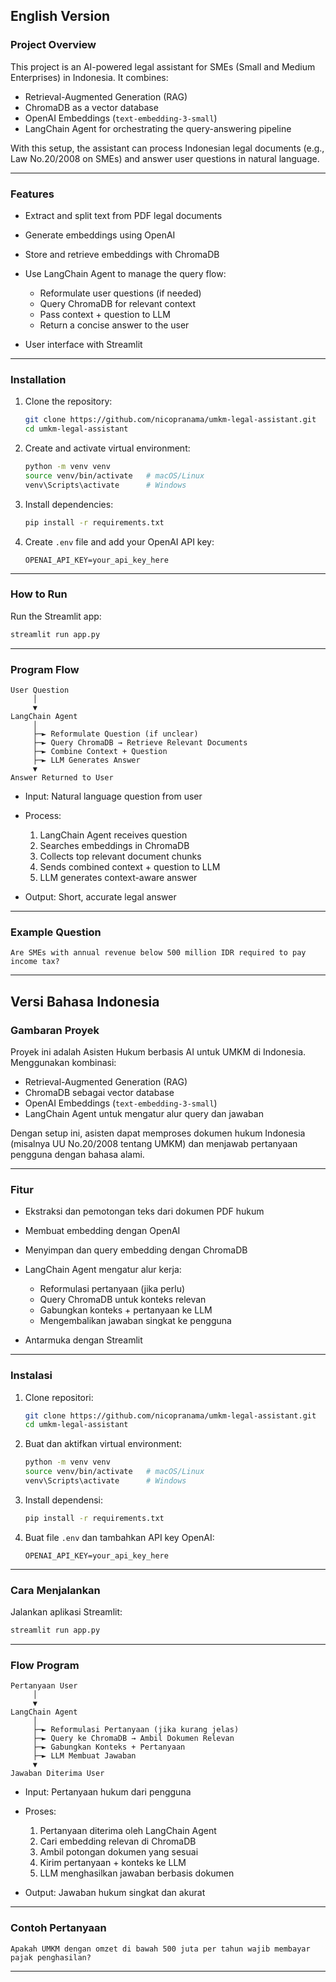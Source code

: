 ## English Version

### Project Overview

This project is an AI-powered legal assistant for SMEs (Small and Medium Enterprises) in Indonesia.
It combines:

* Retrieval-Augmented Generation (RAG)
* ChromaDB as a vector database
* OpenAI Embeddings (`text-embedding-3-small`)
* LangChain Agent for orchestrating the query-answering pipeline

With this setup, the assistant can process Indonesian legal documents (e.g., Law No.20/2008 on SMEs) and answer user questions in natural language.

---

### Features

* Extract and split text from PDF legal documents
* Generate embeddings using OpenAI
* Store and retrieve embeddings with ChromaDB
* Use LangChain Agent to manage the query flow:

  * Reformulate user questions (if needed)
  * Query ChromaDB for relevant context
  * Pass context + question to LLM
  * Return a concise answer to the user
* User interface with Streamlit

---

### Installation

1. Clone the repository:

   ```bash
   git clone https://github.com/nicopranama/umkm-legal-assistant.git
   cd umkm-legal-assistant
   ```
2. Create and activate virtual environment:

   ```bash
   python -m venv venv
   source venv/bin/activate   # macOS/Linux
   venv\Scripts\activate      # Windows
   ```
3. Install dependencies:

   ```bash
   pip install -r requirements.txt
   ```
4. Create `.env` file and add your OpenAI API key:

   ```
   OPENAI_API_KEY=your_api_key_here
   ```

---

### How to Run

Run the Streamlit app:

   ```bash
   streamlit run app.py
   ```

---

### Program Flow

```
User Question
     │
     ▼
LangChain Agent
     │
     ├─► Reformulate Question (if unclear)
     ├─► Query ChromaDB → Retrieve Relevant Documents
     ├─► Combine Context + Question
     ├─► LLM Generates Answer
     ▼
Answer Returned to User
```

* Input: Natural language question from user
* Process:

  1. LangChain Agent receives question
  2. Searches embeddings in ChromaDB
  3. Collects top relevant document chunks
  4. Sends combined context + question to LLM
  5. LLM generates context-aware answer
* Output: Short, accurate legal answer

---

### Example Question

```
Are SMEs with annual revenue below 500 million IDR required to pay income tax?
```

---

## Versi Bahasa Indonesia

### Gambaran Proyek

Proyek ini adalah Asisten Hukum berbasis AI untuk UMKM di Indonesia.
Menggunakan kombinasi:

* Retrieval-Augmented Generation (RAG)
* ChromaDB sebagai vector database
* OpenAI Embeddings (`text-embedding-3-small`)
* LangChain Agent untuk mengatur alur query dan jawaban

Dengan setup ini, asisten dapat memproses dokumen hukum Indonesia (misalnya UU No.20/2008 tentang UMKM) dan menjawab pertanyaan pengguna dengan bahasa alami.

---

### Fitur

* Ekstraksi dan pemotongan teks dari dokumen PDF hukum
* Membuat embedding dengan OpenAI
* Menyimpan dan query embedding dengan ChromaDB
* LangChain Agent mengatur alur kerja:

  * Reformulasi pertanyaan (jika perlu)
  * Query ChromaDB untuk konteks relevan
  * Gabungkan konteks + pertanyaan ke LLM
  * Mengembalikan jawaban singkat ke pengguna
* Antarmuka dengan Streamlit

---

### Instalasi

1. Clone repositori:

   ```bash
   git clone https://github.com/nicopranama/umkm-legal-assistant.git
   cd umkm-legal-assistant
   ```
2. Buat dan aktifkan virtual environment:

   ```bash
   python -m venv venv
   source venv/bin/activate   # macOS/Linux
   venv\Scripts\activate      # Windows
   ```
3. Install dependensi:

   ```bash
   pip install -r requirements.txt
   ```
4. Buat file `.env` dan tambahkan API key OpenAI:

   ```
   OPENAI_API_KEY=your_api_key_here
   ```

---

### Cara Menjalankan

Jalankan aplikasi Streamlit:

   ```bash
   streamlit run app.py
   ```

---

### Flow Program

```
Pertanyaan User
     │
     ▼
LangChain Agent
     │
     ├─► Reformulasi Pertanyaan (jika kurang jelas)
     ├─► Query ke ChromaDB → Ambil Dokumen Relevan
     ├─► Gabungkan Konteks + Pertanyaan
     ├─► LLM Membuat Jawaban
     ▼
Jawaban Diterima User
```

* Input: Pertanyaan hukum dari pengguna
* Proses:

  1. Pertanyaan diterima oleh LangChain Agent
  2. Cari embedding relevan di ChromaDB
  3. Ambil potongan dokumen yang sesuai
  4. Kirim pertanyaan + konteks ke LLM
  5. LLM menghasilkan jawaban berbasis dokumen
* Output: Jawaban hukum singkat dan akurat

---

### Contoh Pertanyaan

```
Apakah UMKM dengan omzet di bawah 500 juta per tahun wajib membayar pajak penghasilan?
```

---
